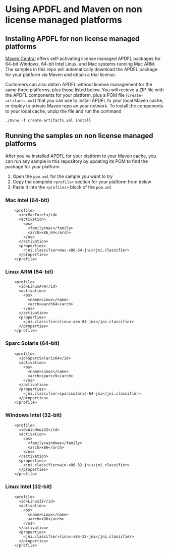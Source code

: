 # Using APDFL and Maven on non license managed platforms

## Installing APDFL for non license managed platforms

[Maven Central](https://central.sonatype.com/artifact/com.datalogics.pdfl/pdfl) offers self-activating license managed APDFL packages for 64-bit Windows, 64-bit Intel Linux, and Mac systems running Mac ARM. The samples in this repo will automatically download the APDFL package for your platform via Maven and obtain a trial license.

Customers can also obtain APDFL without license management for the same three platforms, plus those listed below. You will recieve a ZIP file with the APDFL components for your platform, plus a POM file (`create-artifacts.xml`) that you can use to install APDFL to your local Maven cache, or deploy to private Maven repo on your network. To install the components to your local cache, unzip the file and run the command

```
./mvnw -f create-artifacts.xml install
```

## Running the samples on non license managed platforms

After you've installed APDFL for your platform to your Maven cache, you can run any sample in this repository by updating its POM to find the package for your platform.

1. Open the `pom.xml` for the sample you want to try
2. Copy the complete `<profile>` section for your platform from below
3. Paste it into the `<profiles>` block of the `pom.xml`

### **Mac Intel (64-bit)**
```
    <profile>
      <id>MacIntel</id>
      <activation>
        <os>
          <family>mac</family>
          <arch>x86_64</arch>
        </os>
      </activation>
      <properties>
        <jni.classifier>mac-x86-64-jni</jni.classifier>
      </properties>
    </profile>
```

### **Linux ARM (64-bit)**
```
    <profile>
      <id>LinuxArm</id>
      <activation>
        <os>
          <name>Linux</name>
          <arch>aarch64</arch>
        </os>
      </activation>
      <properties>
        <jni.classifier>linux-arm-64-jni</jni.classifier>
      </properties>
    </profile>
```

### **Sparc Solaris (64-bit)**
```
    <profile>
      <id>SparcSolaris64</id>
      <activation>
        <os>
          <name>sunos</name>
          <arch>sparcv9</arch>
        </os>
      </activation>
      <properties>
        <jni.classifier>sparcsolaris-64-jni</jni.classifier>
      </properties>
    </profile>
```

### **Windows Intel (32-bit)**
```
    <profile>
      <id>Windows32</id>
      <activation>
        <os>
          <family>windows</family>
          <arch>x86</arch>
        </os>
      </activation>
      <properties>
        <jni.classifier>win-x86-32-jni</jni.classifier>
      </properties>
    </profile>
```

### **Linux Intel (32-bit)**
```
    <profile>
      <id>Linux32</id>
      <activation>
        <os>
          <name>Linux</name>
          <arch>x86</arch>
        </os>
      </activation>
      <properties>
        <jni.classifier>linux-x86-32-jni</jni.classifier>
      </properties>
    </profile>
```

